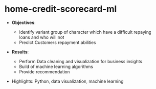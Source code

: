 # home-credit-scorecard-ml

- **Objectives**: 
  - Identify variant group of character which have a difficult repaying loans and who will not
  - Predict Customers repayment abilities

- **Results**: 
  - Perform Data cleaning and visualization for business insights
  - Build of machine learning algorithms
  - Provide recommendation
  
- Highlights: Python, data visualization, machine learning
